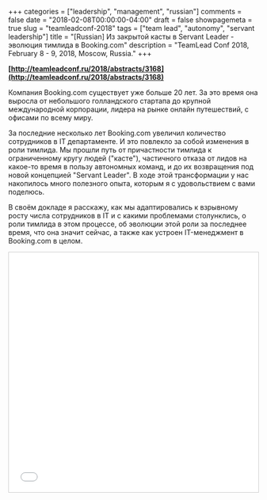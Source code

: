 +++
categories = ["leadership", "management", "russian"]
comments = false
date = "2018-02-08T00:00:00-04:00"
draft = false
showpagemeta = true
slug = "teamleadconf-2018"
tags = ["team lead", "autonomy", "servant leadership"]
title = "[Russian] Из закрытой касты в Servant Leader - эволюция тимлида в Booking.com"
description = "TeamLead Conf 2018, February 8 - 9, 2018, Moscow, Russia."
+++

**[http://teamleadconf.ru/2018/abstracts/3168](http://teamleadconf.ru/2018/abstracts/3168)**

Компания Booking.com существует уже больше 20 лет. За это время она выросла от небольшого голландского стартапа до крупной международной корпорации, лидера на рынке онлайн путешествий, с офисами по всему миру. 

За последние несколько лет Booking.com увеличил количество сотрудников в IT департаменте. И это повлекло за собой изменения в роли тимлида. Мы прошли путь от причастности тимлида к ограниченному кругу людей ("касте"), частичного отказа от лидов на какое-то время в пользу автономных команд, и до их возвращения под новой концепцией "Servant Leader". В ходе этой трансформации у нас накопилось много полезного опыта, которым я с удовольствием с вами поделюсь.

В своём докладе я расскажу, как мы адаптировались к взрывному росту числа сотрудников в IT и с какими проблемами столунклись, о роли тимлида в этом процессе, об эволюции этой роли за последнее время, что она значит сейчас, а также как устроен IT-менеджмент в Booking.com в целом.

<iframe src="//www.slideshare.net/slideshow/embed_code/key/GFyKRfZEfoZjo" width="595" height="485" frameborder="0" marginwidth="0" marginheight="0" scrolling="no" style="border:1px solid #CCC; border-width:1px; margin-bottom:5px; max-width: 100%;" allowfullscreen> </iframe>

